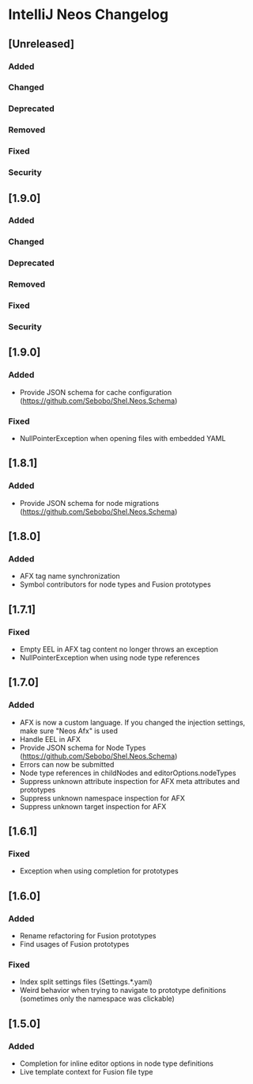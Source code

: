 <!-- Keep a Changelog guide -> https://keepachangelog.com -->

# IntelliJ Neos Changelog

## [Unreleased]
### Added

### Changed

### Deprecated

### Removed

### Fixed

### Security

## [1.9.0]
### Added

### Changed

### Deprecated

### Removed

### Fixed

### Security

## [1.9.0]
### Added
- Provide JSON schema for cache configuration (https://github.com/Sebobo/Shel.Neos.Schema)


### Fixed
- NullPointerException when opening files with embedded YAML

## [1.8.1]
### Added
- Provide JSON schema for node migrations (https://github.com/Sebobo/Shel.Neos.Schema)

## [1.8.0]
### Added
- AFX tag name synchronization
- Symbol contributors for node types and Fusion prototypes

## [1.7.1]
### Fixed
- Empty EEL in AFX tag content no longer throws an exception
- NullPointerException when using node type references

## [1.7.0]
### Added
- AFX is now a custom language. If you changed the injection settings, make sure "Neos Afx" is used
- Handle EEL in AFX
- Provide JSON schema for Node Types (https://github.com/Sebobo/Shel.Neos.Schema)
- Errors can now be submitted
- Node type references in childNodes and editorOptions.nodeTypes
- Suppress unknown attribute inspection for AFX meta attributes and prototypes
- Suppress unknown namespace inspection for AFX
- Suppress unknown target inspection for AFX

## [1.6.1]
### Fixed
- Exception when using completion for prototypes

## [1.6.0]
### Added
- Rename refactoring for Fusion prototypes
- Find usages of Fusion prototypes

### Fixed
- Index split settings files (Settings.*.yaml)
- Weird behavior when trying to navigate to prototype definitions (sometimes only the namespace was clickable)

## [1.5.0]
### Added
- Completion for inline editor options in node type definitions
- Live template context for Fusion file type